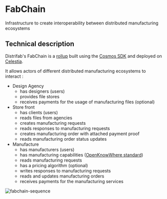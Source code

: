 # FabChain

Infrastructure to create interoperability between distributed manufacturing ecosystems

## Technical description

Distrifab's FabChain is a [rollup](https://rollkit.dev/docs/intro/#what-is-rollkit) built using the [Cosmos SDK](https://docs.cosmos.network/main/intro/overview) and deployed on [Celestia](https://celestia.org/what-is-celestia/).

It allows actors of different distributed manufacturing ecosystems to interact :
- Design Agency
  - has designers (users)
  - provides file stores
  - receives payments for the usage of manufacturing files (optional)
- Store front
  - has clients (users)
  - reads files from agencies
  - creates manufacturing requests
  - reads responses to manufacturing requests
  - creates manufacturing order with attached payment proof
  - reads manufacturing order status updates
- Manufacture
  - has manufacturers (users)
  - has manufacturing capabilities ([OpenKnowWhere standard](https://standards.internetofproduction.org/pub/okw/release/1))
  - reads manufacturing requests
  - has a pricing algorithm (optional)
  - writes responses to manufacturing requests
  - reads and updates manufacturing orders
  - receives payments for the manufacturing services

![fabchain-sequence](http://www.plantuml.com/plantuml/proxy?cache=no&src=https://raw.githubusercontent.com/distrifab/fabchain/main/sequence.iuml)
